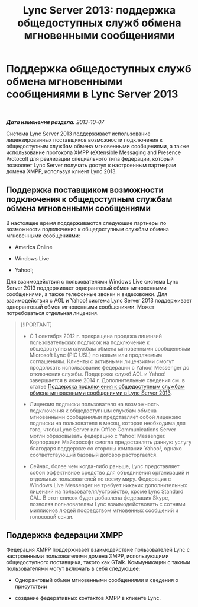 ﻿---
title: 'Lync Server 2013: поддержка общедоступных служб обмена мгновенными сообщениями'
TOCTitle: Поддержка общедоступных служб обмена мгновенными сообщениями
ms:assetid: 1f45163b-52c6-4a78-b9c8-dfe3abe4e5eb
ms:mtpsurl: https://technet.microsoft.com/ru-ru/library/JJ204732(v=OCS.15)
ms:contentKeyID: 49309147
ms.date: 05/19/2016
mtps_version: v=OCS.15
ms.translationtype: HT
---

# Поддержка общедоступных служб обмена мгновенными сообщениями в Lync Server 2013

 

_**Дата изменения раздела:** 2013-10-07_

Система Lync Server 2013 поддерживает использование лицензированных поставщиков возможности подключения к общедоступным службам обмена мгновенными сообщениями, а также использование протокола XMPP (eXtensible Messaging and Presence Protocol) для реализации специального типа федерации, который позволяет Lync Server получать доступ к настроенным партнерам домена XMPP, используя клиент Lync 2013.

## Поддержка поставщиком возможности подключения к общедоступным службам обмена мгновенными сообщениями

В настоящее время поддерживаются следующие партнеры по возможности подключения к общедоступным службам обмена мгновенными сообщениями:

  - America Online

  - Windows Live

  - Yahoo\!;

Для взаимодействия с пользователями Windows Live система Lync Server 2013 поддерживает одноранговый обмен мгновенными сообщениями, а также телефонные звонки и видеозвонки. Для взаимодействия с AOL и Yahoo\! система Lync Server 2013 поддерживает одноранговый обмен мгновенными сообщениями. Может потребоваться отдельная лицензия.

> [!IPORTANT]  
> <ul><li><p>С 1 сентября 2012 г. прекращена продажа лицензий пользовательских подписок на подключение к общедоступным службам обмена мгновенными сообщениями Microsoft Lync (PIC USL) по новым или продляемым соглашениям. Клиенты с активными лицензиями смогут продолжать использование федерации с Yahoo! Messenger до отключения службы. Поддержка служб AOL и Yahoo! завершается в июне 2014 г. Дополнительные сведения см. в статье <a href="lync-server-2013-support-for-public-instant-messenger-connectivity.md">Поддержка подключения к общедоступным службам обмена мгновенными сообщениями в Lync Server 2013</a>.</p></li>
> <li><p>Лицензия подписки пользователя на возможность подключения к общедоступным службам обмена мгновенными сообщениями представляет собой лицензию подписки на пользователя в месяц, которая необходима для того, чтобы Lync Server или Office Communications Server могли образовывать федерацию с Yahoo! Messenger. Корпорация Майкрософт смогла предоставлять данную услугу благодаря поддержке со стороны компании Yahoo!, однако соответствующий базовый договор расторгается.</p></li>
> <li><p>Сейчас, более чем когда-либо раньше, Lync представляет собой эффективное средство для объединения организаций и отдельных пользователей по всему миру. Федерация с Windows Live Messenger не требует никаких дополнительных лицензий на пользователя/устройство, кроме Lync Standard CAL. В этот список будет добавлена федерация Skype, позволяя пользователям Lync взаимодействовать с сотнями миллионов людей посредством мгновенных сообщений и голосовой связи.</p></li>
</ul>


## Поддержка федерации XMPP

Федерация XMPP поддерживает взаимодействие пользователей Lync с настроенными пользователями домена XMPP, использующими общедоступного поставщика, такого как GTalk. Коммуникации с такими пользователями могут включать в себя следующее:

  - Одноранговый обмен мгновенными сообщениями и сведения о присутствии

  - создание федеративных контактов XMPP в клиенте Lync.

